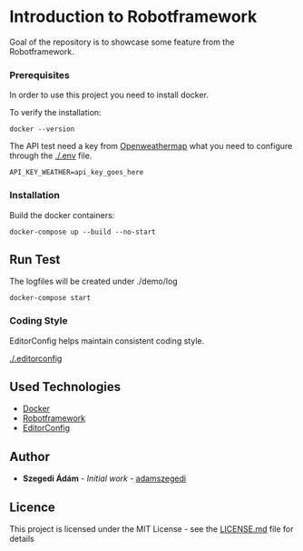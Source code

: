 # Introduction to Robotframework

Goal of the repository is to showcase some feature from the Robotframework.

### Prerequisites

In order to use this project you need to install docker.

To verify the installation:

```
docker --version
```

The API test need a key from [Openweathermap](https://openweathermap.org/appid) what you need to configure through the [./.env](.env) file.

```
API_KEY_WEATHER=api_key_goes_here
```

### Installation

Build the docker containers:

```
docker-compose up --build --no-start
```

## Run Test

The logfiles will be created under ./demo/log
```
docker-compose start
```


### Coding Style

EditorConfig helps maintain consistent coding style.

[./.editorconfig](.editorconfig)

## Used Technologies

* [Docker](https://docker.com)
* [Robotframework](https://robotframework.org)
* [EditorConfig](https://editorconfig.org)

## Author

* **Szegedi Ádám** - *Initial work* - [adamszegedi](https://github.com/adamszegedi)

## Licence

This project is licensed under the MIT License - see the [LICENSE.md](LICENSE.md) file for details

